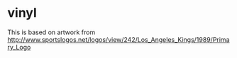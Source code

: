 # vinyl

This is based on artwork from http://www.sportslogos.net/logos/view/242/Los_Angeles_Kings/1989/Primary_Logo
